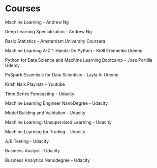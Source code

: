 # Courses

Machine Learning - Andrew Ng

Deep Learning Specialization - Andrew Ng

Basic Statistics - Amsterdam University Coursera

Machine Learning A-Z™: Hands-On Python - Kirill Eremenko Udemy

Python for Data Science and Machine Learning Bootcamp - Jose Portilla Udemy

PySpark Essentials for Data Scientists - Layla Ai Udemy

Krish Naik Playlists - Youtube

Time Series Forecasting - Udacity

Machine Learning Engineer NanoDegree - Udacity

Model Building and Validation - Udacity

Machine Learning: Unsupervised Learning - Udacity

Machine Learning for Trading - Udacity

A/B Testing - Udacity

Business Analyst - Udacity

Business Analytics Nanodegree - Udacity

